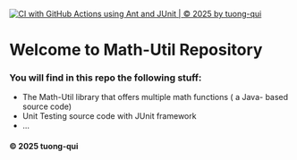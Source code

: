[![CI with GitHub Actions using Ant and JUnit | © 2025 by tuong-qui](https://github.com/tuong-qui/math-util/actions/workflows/ci-junit.yml/badge.svg)](https://github.com/tuong-qui/math-util/actions/workflows/ci-junit.yml)

# Welcome to Math-Util Repository
### You will find in this repo the following stuff:
* The Math-Util library that offers multiple math functions ( a Java- based source code)
* Unit Testing source code with JUnit framework
* ...


#### © 2025 tuong-qui